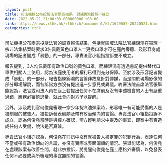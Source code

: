 ```yaml
---
layout: post
title: 司法機構公布投訴法官調查結果　對練錦鴻投訴不成立
date: 2022-05-21 21:00:03.000000000 +08:00
link: https://news.rthk.hk/rthk/ch/component/k2/1649587-20220521.htm
categories: rthk
---
```


司法機構公布兩宗投訴法官的調查報告結果，包括就區域法院法官練錦鴻在審理一宗非法集結案時要求3名佩戴黃色口罩人士更換口罩才可在庭內旁聽、及形容身處現場的記者變成「暴動」的一部分，專責法官小組指投訴並不成立。

報告提到，3人均佩戴印有政治口號的黃色口罩，而練錦鴻有透過書記提供替代口罩供相關人士使用，認為法庭使用者的權利已得到充分保障。至於涉及形容記者變成「暴動」的一部分，報告指練錦鴻的言論非故意針對傳媒，而是關於現場影像的部分即場解說，而各訴訟方亦沒有提出進一步意見或異議。終審法院首席法官張舉能認為，法官或司法人員在庭上若提出任何不在席前及沒有申述機會的人士有嚴重過錯，應務必審慎思量，就此會向對方予以提醒。

另外，涉及裁判官何俊堯審理一宗少年掟汽油彈案時，形容唯一有可能受傷的人是被制服的被告人，被投訴發表偏頗及帶有政治傾向的言論。專責法官小組指投訴不成立，認為何俊堯當時是與控方確認，辯方輕判請求中提及的事宜，即案中有否造成任何人受傷，說法是否真確。

專責法官小組亦認為，何俊堯在聆訊中沒有就被告人被定罪的犯罪行為，表達任何不當或帶有政治傾向的言論，亦沒有實際或表面偏頗的情況。張舉能認為，何俊堯在處理該案有改善空間，就此宗投訴，將提醒何俊堯在庭上應格外審慎，以免發表任何不必要或與所審理的事宜無關的言論。
